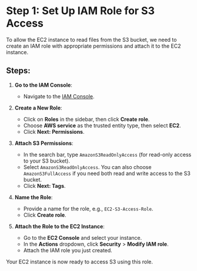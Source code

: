 # Step 1: Set Up IAM Role for S3 Access

To allow the EC2 instance to read files from the S3 bucket, we need to create an IAM role with appropriate permissions and attach it to the EC2 instance.

## Steps:

1. **Go to the IAM Console**:
   - Navigate to the [IAM Console](https://console.aws.amazon.com/iam/).

2. **Create a New Role**:
   - Click on **Roles** in the sidebar, then click **Create role**.
   - Choose **AWS service** as the trusted entity type, then select **EC2**.
   - Click **Next: Permissions**.

3. **Attach S3 Permissions**:
   - In the search bar, type `AmazonS3ReadOnlyAccess` (for read-only access to your S3 bucket).
   - Select `AmazonS3ReadOnlyAccess`. You can also choose `AmazonS3FullAccess` if you need both read and write access to the S3 bucket.
   - Click **Next: Tags**.

4. **Name the Role**:
   - Provide a name for the role, e.g., `EC2-S3-Access-Role`.
   - Click **Create role**.

5. **Attach the Role to the EC2 Instance**:
   - Go to the **EC2 Console** and select your instance.
   - In the **Actions** dropdown, click **Security** > **Modify IAM role**.
   - Attach the IAM role you just created.

Your EC2 instance is now ready to access S3 using this role.
